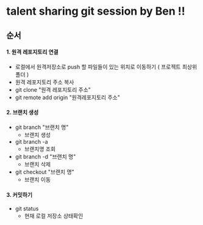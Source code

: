 # talent sharing git session by Ben !!

## 순서
#### 1. 원격 레포지토리 연결 
- 로컬에서 원격저장소로 push 할 파일들이 있는 위치로 이동하기 ( 프로젝트 최상위 폴더 )
- 원격 레포지토리 주소 복사
- git clone "원격 레포지토리 주소"
- git remote add origin "원격레포지토리 주소"
  
#### 2. 브랜치 생성
- git branch "브랜치 명"
  - 브랜치 생성 
- git branch -a 
  - 브랜치명 조회
- git branch -d "브랜치 명"
  -  브랜치 삭제 
- git checkout "브랜치 명" 
  - 브랜치 이동 

#### 3. 커밋하기
- git status 
  - 현재 로컬 저장소 상태확인